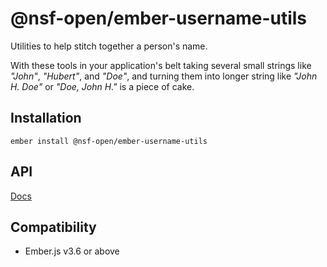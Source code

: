@nsf-open/ember-username-utils
==============================================================================
Utilities to help stitch together a person's name. 

With these tools in your application's belt taking several small strings like _"John"_, _"Hubert"_, 
and _"Doe"_, and turning them into longer string like _"John H. Doe"_ or _"Doe, John H."_ is a piece 
of cake.


Installation
------------------------------------------------------------------------------
```
ember install @nsf-open/ember-username-utils
```


API
------------------------------------------------------------------------------
[Docs](docs/README.md)


Compatibility
------------------------------------------------------------------------------
* Ember.js v3.6 or above
